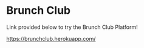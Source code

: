 # Brunch Club

Link provided below to try the Brunch Club Platform!

https://brunchclub.herokuapp.com/